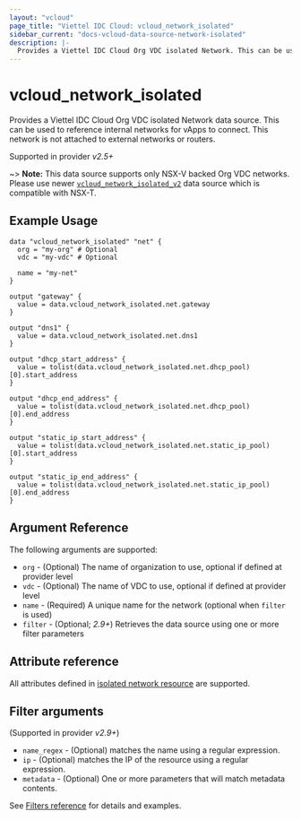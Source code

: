 ```yaml
---
layout: "vcloud"
page_title: "Viettel IDC Cloud: vcloud_network_isolated"
sidebar_current: "docs-vcloud-data-source-network-isolated"
description: |-
  Provides a Viettel IDC Cloud Org VDC isolated Network. This can be used to reference internal networks for vApps to connect.
---
```


# vcloud\_network\_isolated

Provides a Viettel IDC Cloud Org VDC isolated Network data source. This can be used to reference
internal networks for vApps to connect. This network is not attached to external networks or routers.

Supported in provider *v2.5+*

~> **Note:** This data source supports only NSX-V backed Org VDC networks.
Please use newer [`vcloud_network_isolated_v2`](/providers/terraform-viettelidc/vcloud/latest/docs/data-sources/network_isolated_v2)
data source which is compatible with NSX-T.

## Example Usage

```hcl
data "vcloud_network_isolated" "net" {
  org = "my-org" # Optional
  vdc = "my-vdc" # Optional

  name = "my-net"
}

output "gateway" {
  value = data.vcloud_network_isolated.net.gateway
}

output "dns1" {
  value = data.vcloud_network_isolated.net.dns1
}

output "dhcp_start_address" {
  value = tolist(data.vcloud_network_isolated.net.dhcp_pool)[0].start_address
}

output "dhcp_end_address" {
  value = tolist(data.vcloud_network_isolated.net.dhcp_pool)[0].end_address
}

output "static_ip_start_address" {
  value = tolist(data.vcloud_network_isolated.net.static_ip_pool)[0].start_address
}

output "static_ip_end_address" {
  value = tolist(data.vcloud_network_isolated.net.static_ip_pool)[0].end_address
}

```

## Argument Reference

The following arguments are supported:

* `org` - (Optional) The name of organization to use, optional if defined at provider level
* `vdc` - (Optional) The name of VDC to use, optional if defined at provider level
* `name` - (Required) A unique name for the network (optional when `filter` is used)
* `filter` - (Optional; *2.9+*) Retrieves the data source using one or more filter parameters

## Attribute reference

All attributes defined in [isolated network resource](/providers/terraform-viettelidc/vcloud/latest/docs/resources/network_isolated#attribute-reference) are supported.

## Filter arguments

(Supported in provider *v2.9+*)

* `name_regex` - (Optional) matches the name using a regular expression.
* `ip` - (Optional) matches the IP of the resource using a regular expression.
* `metadata` - (Optional) One or more parameters that will match metadata contents.

See [Filters reference](/providers/terraform-viettelidc/vcloud/latest/docs/guides/data_source_filters) for details and examples.

